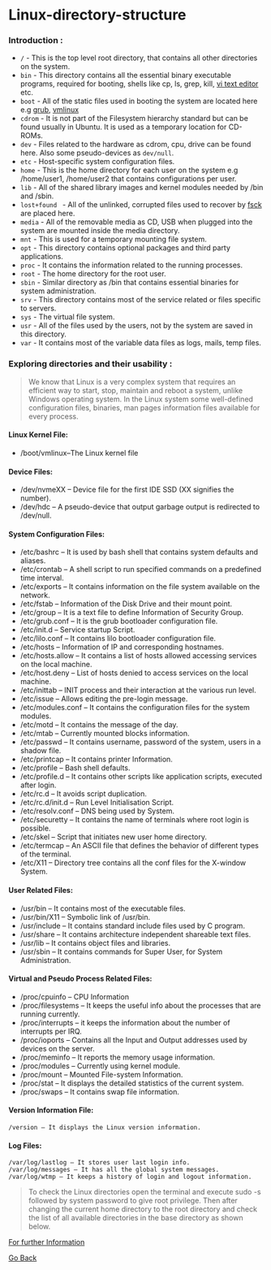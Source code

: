 # Linux-directory-structure 

### Introduction :

* `/` - This is the top level root directory, that contains all other directories on the system.
* `bin` - This directory contains all the essential binary executable programs, required for booting, shells like cp, ls, grep, kill, [vi text editor](https://en.wikipedia.org/wiki/Vi) etc.
* `boot` - All of the static files used in booting the system are located here e.g [grub](https://en.wikipedia.org/wiki/GNU_GRUB), [vmlinux](https://en.wikipedia.org/wiki/Vmlinux)
* `cdrom` - It is not part of the Filesystem hierarchy standard but can be found usually in Ubuntu. It is used as a temporary location for CD-ROMs.
* `dev` - Files related to the hardware as cdrom, cpu, drive can be found here. Also some pseudo-devices as `dev/null`.
* `etc` - Host-specific system configuration files.
* `home` - This is the home directory for each user on the system e.g /home/user1, /home/user2 that contains configurations per user.
* `lib` - All of the shared library images and kernel modules needed by /bin and /sbin.
* `lost+found ` - All of the unlinked, corrupted files used to recover by [fsck](https://en.wikipedia.org/wiki/Fsck) are placed here.
* `media` - All of the removable media as CD, USB when plugged into the system are mounted inside the media directory.
* `mnt` - This is used for a temporary mounting file system.
* `opt` - This directory contains optional packages and third party applications.
* `proc` - It contains the information related to the running processes.
* `root` - The home directory for the root user.
* `sbin` - Similar directory as /bin that contains essential binaries for system administration.
* `srv` - This directory contains most of the service related or files specific to servers.
* `sys` - The virtual file system.
* `usr` - All of the files used by the users, not by the system are saved in this directory.
* `var` - It contains most of the variable data files as logs, mails, temp files.

### Exploring directories and their usability :

>We know that Linux is a very complex system that requires an efficient way to start, stop, maintain and reboot a system, unlike Windows operating system. In the Linux system some well-defined configuration files, binaries, man pages information files available for every process. 

#### Linux Kernel File:

   -  /boot/vmlinux–The Linux kernel file

#### Device Files:

   - /dev/nvmeXX – Device file for the first IDE SSD (XX signifies the number).
   - /dev/hdc – A pseudo-device that output garbage output is redirected to /dev/null.

#### System Configuration Files:

  -  /etc/bashrc – It is used by bash shell that contains system defaults and aliases.
  -  /etc/crontab – A shell script to run specified commands on a predefined time interval.
  -  /etc/exports – It contains information on the file system available on the network.
  -  /etc/fstab – Information of the Disk Drive and their mount point.
  -  /etc/group – It is a text file to define Information of Security Group.
  -  /etc/grub.conf – It is the grub bootloader configuration file.
  -  /etc/init.d – Service startup Script.
  -  /etc/lilo.conf – It contains lilo bootloader configuration file.
  -  /etc/hosts – Information of IP and corresponding hostnames.
  -  /etc/hosts.allow – It contains a list of hosts allowed accessing services on the local machine.
  -  /etc/host.deny – List of hosts denied to access services on the local machine.
  -  /etc/inittab – INIT process and their interaction at the various run level.
  -  /etc/issue – Allows editing the pre-login message.
  -  /etc/modules.conf – It contains the configuration files for the system modules.
  -  /etc/motd – It contains the message of the day.
  -  /etc/mtab – Currently mounted blocks information.
  -  /etc/passwd – It contains username, password of the system, users in a shadow file.
  -  /etc/printcap – It contains printer Information.
  -  /etc/profile – Bash shell defaults.
  -  /etc/profile.d –  It contains other scripts like application scripts, executed after login.
  -  /etc/rc.d – It avoids script duplication.
  -  /etc/rc.d/init.d – Run Level Initialisation Script.
  -  /etc/resolv.conf – DNS being used by System.
  -  /etc/securetty – It contains the name of terminals where root login is possible.
  -  /etc/skel – Script that initiates new user home directory.
  -  /etc/termcap – An ASCII file that defines the behavior of different types of the terminal.
  -  /etc/X11 –  Directory tree contains all the conf files for the X-window System.

#### User Related Files:

   - /usr/bin – It contains most of the executable files.
   - /usr/bin/X11 – Symbolic link of /usr/bin.
   - /usr/include – It contains standard include files used by C program.
   - /usr/share – It contains architecture independent shareable text files.
   - /usr/lib – It contains object files and libraries.
   - /usr/sbin – It contains commands for Super User, for System Administration.

#### Virtual and Pseudo Process Related Files:

 -    /proc/cpuinfo – CPU Information
 -    /proc/filesystems – It keeps the useful info about the processes that are running currently.
 -    /proc/interrupts – it keeps the information about the number of interrupts per IRQ.
 -    /proc/ioports – Contains all the Input and Output addresses used by devices on the server.
 -    /proc/meminfo –  It reports the memory usage information.
 -    /proc/modules – Currently using kernel module.
 -    /proc/mount – Mounted File-system Information.
 -    /proc/stat –  It displays the detailed statistics of the current system.
 -    /proc/swaps –  It contains swap file information.

#### Version Information File:

    /version – It displays the Linux version information.

#### Log Files:

    /var/log/lastlog – It stores user last login info.
    /var/log/messages – It has all the global system messages.
    /var/log/wtmp – It keeps a history of login and logout information.

>To check the Linux directories open the terminal and execute sudo -s followed by system password to give root privilege. Then after changing the current home directory to the root directory and check the list of all available directories in the base directory as shown below. 


[For further Information](https://linuxhandbook.com/linux-directory-structure/)

[Go Back](../README.md)
